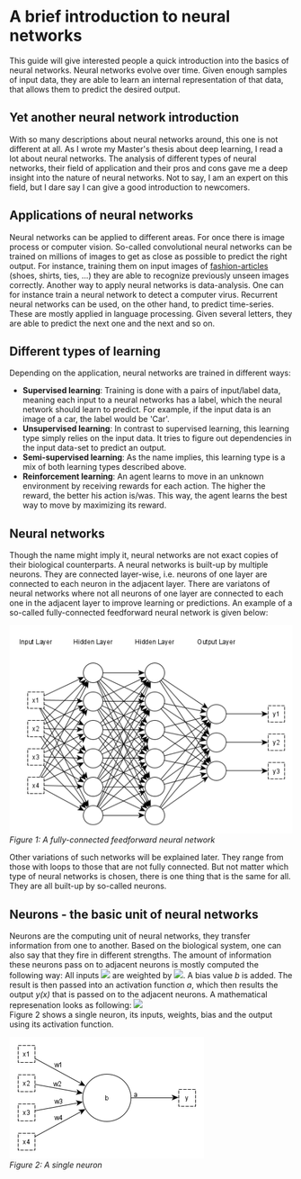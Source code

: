 # A brief introduction to neural networks
This guide will give interested people a quick introduction into the basics of neural networks. Neural networks evolve over time. Given enough samples of input data, they are able to learn an internal representation of that data, that allows them to predict the desired output.

## Yet another neural network introduction
With so many descriptions about neural networks around, this one is not different at all. As I wrote my Master's thesis about deep learning, I read a lot about neural networks. The analysis of different types of neural networks, their field of application and their pros and cons gave me a deep insight into the nature of neural networks. Not to say, I am an expert on this field, but I dare say I can give a good introduction to newcomers.

## Applications of neural networks
Neural networks can be applied to different areas. For once there is image process or computer vision. So-called convolutional neural networks can be trained on millions of images to get as close as possible to predict the right output. For instance, training them on input images of [fashion-articles](https://www.kaggle.com/zalando-research/fashionmnist) (shoes, shirts, ties, ...) they are able to recognize previously unseen images correctly. Another way to apply neural networks is data-analysis. One can for instance train a neural network to detect a computer virus. Recurrent neural networks can be used, on the other hand, to predict time-series. These are mostly applied in language processing. Given several letters, they are able to predict the next one and the next and so on.

## Different types of learning
Depending on the application, neural networks are trained in different ways:
- __Supervised learning__: Training is done with a pairs of input/label data, meaning each input to a neural networks has a label, which the neural network should learn to predict. For example, if the input data is an image of a car, the label would be 'Car'.
- __Unsupervised learning__: In contrast to supervised learning, this learning type simply relies on the input data. It tries to figure out dependencies in the input data-set to predict an output.
- __Semi-supervised learning__: As the name implies, this learning type is a mix of both learning types described above.
- __Reinforcement learning__: An agent learns to  move in an unknown environment by receiving rewards for each action. The higher the reward, the better his action is/was. This way, the agent learns the best way to move by maximizing its reward.

## Neural networks
Though the name might imply it, neural networks are not exact copies of their biological counterparts. A neural networks is built-up by multiple neurons. They are connected layer-wise, i.e. neurons of one layer are connected to each neuron in the adjacent layer. There are variatons of neural networks where not all neurons of one layer are connected to each one in the adjacent layer to improve learning or predictions. An example of a so-called fully-connected feedforward neural network is given below:

![Feedforward Neural Network](/figures/neural_network.png)  
*Figure 1: A fully-connected feedforward neural network*

Other variations of such networks will be explained later. They range from those with loops to those that are not fully connected. But not matter which type of neural networks is chosen, there is one thing that is the same for all. They are all built-up by so-called neurons.

## Neurons - the basic unit of neural networks
Neurons are the computing unit of neural networks, they transfer information from one to another. Based on the biological system, one can also say that they fire in different strengths. The amount of information these neurons pass on to adjacent neurons is mostly computed the following way: All inputs <img src="https://render.githubusercontent.com/render/math?math=x_{i}"> are weighted by <img src="https://render.githubusercontent.com/render/math?math=w_{i}">. A bias value _b_ is added. The result is then passed into an activation function _a_, which then results the output _y(x)_ that is passed on to the adjacent neurons. A mathematical represenation looks as following: <img src="https://render.githubusercontent.com/render/math?math=y(x) = a(\sum_{i} x_{i}w_{i} %2Bb)">  
Figure 2 shows a single neuron, its inputs, weights, bias and the output using its activation function.

![Neuron](/figures/neuron.png)  
*Figure 2: A single neuron*
